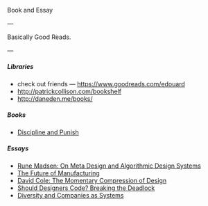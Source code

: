 Book and Essay

—

Basically Good Reads.

—

##### Libraries

- check out friends — https://www.goodreads.com/edouard
- http://patrickcollison.com/bookshelf
- http://daneden.me/books/

##### Books

- [Discipline and Punish](https://gist.github.com/edouerd/f08d522eba0fe811ab88)

##### Essays

- [Rune Madsen: On Meta Design and Algorithmic Design Systems](http://www.runemadsen.com/blog/on-meta-design-and-algorithmic-design-systems/)
- [The Future of Manufacturing](http://dupress.com/articles/future-of-manufacturing-industry/)
- [David Cole: The Momentary Compression of Design](https://design.quora.com/The-Momentary-Compression-of-Design)
- [Should Designers Code? Breaking the Deadlock](https://medium.com/@movito/https-mobile-twitter-com-cennydd-status-636788432229003264-71b6c2d7166)
- [Diversity and Companies as Systems](https://modelviewculture.com/pieces/diversity-and-companies-as-systems)
